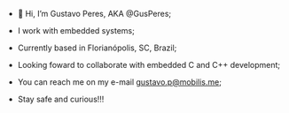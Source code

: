 - 👋 Hi, I’m Gustavo Peres, AKA @GusPeres;
- I work with embedded systems;
- Currently based in Florianópolis, SC, Brazil;
- Looking foward to collaborate with embedded C and C++ development;
- You can reach me on my e-mail gustavo.p@mobilis.me;

- Stay safe and curious!!!
